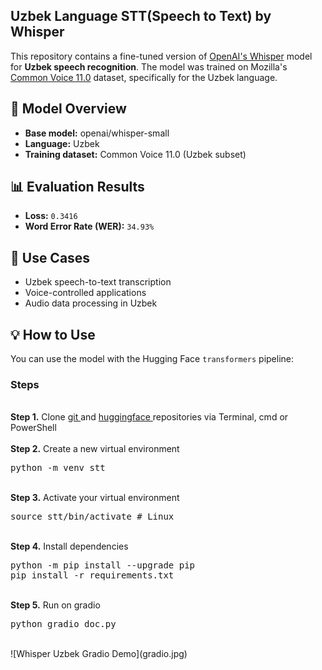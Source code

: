 ## Uzbek Language STT(Speech to Text) by Whisper
This repository contains a fine-tuned version of [OpenAI's Whisper](https://github.com/openai/whisper) model for **Uzbek speech recognition**. The model was trained on Mozilla's [Common Voice 11.0](https://commonvoice.mozilla.org/en/datasets) dataset, specifically for the Uzbek language.

## 🧠 Model Overview

- **Base model:** openai/whisper-small
- **Language:** Uzbek
- **Training dataset:** Common Voice 11.0 (Uzbek subset)

## 📊 Evaluation Results

- **Loss:** `0.3416`
- **Word Error Rate (WER):** `34.93%`

## 🚀 Use Cases

- Uzbek speech-to-text transcription
- Voice-controlled applications
- Audio data processing in Uzbek

## 💡 How to Use

You can use the model with the Hugging Face `transformers` pipeline:

### Steps
<br />
<b>Step 1.</b> Clone <a href= "https://github.com/makhmudjumanazarov/Uzbek-Language-STT-by-Whisper.git">git </a> and <a href= "https://huggingface.co/Makhmud/whisper-uzbek/tree/main?clone=true">huggingface </a> repositories
via Terminal, cmd or PowerShell
<br/><br/>
<b>Step 2.</b> Create a new virtual environment 
<pre>
python -m venv stt
</pre> 
<br/>
<b>Step 3.</b> Activate your virtual environment
<pre>
source stt/bin/activate # Linux
</pre>
<br/>
<b>Step 4.</b> Install dependencies
<pre>
python -m pip install --upgrade pip
pip install -r requirements.txt
</pre>
<br/>
<b>Step 5.</b> Run on gradio 
<pre>
python gradio_doc.py
</pre> 
<br/>
![Whisper Uzbek Gradio Demo](gradio.jpg)
<br/>


